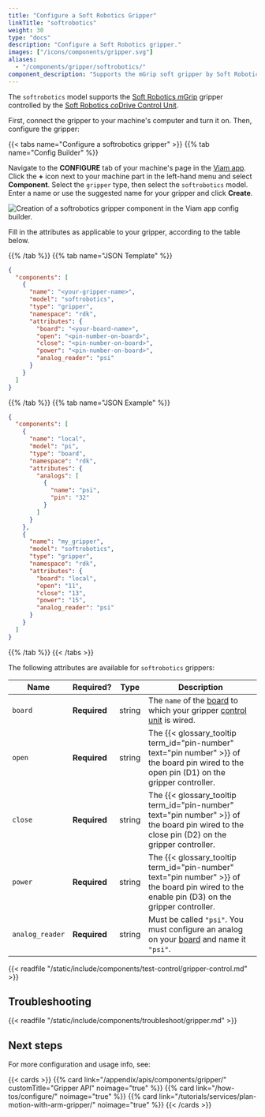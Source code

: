 ```yaml
---
title: "Configure a Soft Robotics Gripper"
linkTitle: "softrobotics"
weight: 30
type: "docs"
description: "Configure a Soft Robotics gripper."
images: ["/icons/components/gripper.svg"]
aliases:
  - "/components/gripper/softrobotics/"
component_description: "Supports the mGrip soft gripper by Soft Robotics."
---
```


The `softrobotics` model supports the [Soft Robotics *m*Grip](https://www.softroboticsinc.com/uploads/2021/03/Soft_Robotics_ModularGripping_800129_RevD_LR.pdf) gripper controlled by the [Soft Robotics *co*Drive Control Unit](https://www.softroboticsinc.com/uploads/2020/05/Tech_Sheet_coDrive_Control_Unit_-__TS-200210_Rev_B.pdf).

First, connect the gripper to your machine's computer and turn it on.
Then, configure the gripper:

{{< tabs name="Configure a softrobotics gripper" >}}
{{% tab name="Config Builder" %}}

Navigate to the **CONFIGURE** tab of your machine's page in the [Viam app](https://app.viam.com).
Click the **+** icon next to your machine part in the left-hand menu and select **Component**.
Select the `gripper` type, then select the `softrobotics` model.
Enter a name or use the suggested name for your gripper and click **Create**.

![Creation of a softrobotics gripper component in the Viam app config builder.](/components/gripper/softrobotics-ui-config.png)

Fill in the attributes as applicable to your gripper, according to the table below.

{{% /tab %}}
{{% tab name="JSON Template" %}}

```json {class="line-numbers linkable-line-numbers"}
{
  "components": [
    {
      "name": "<your-gripper-name>",
      "model": "softrobotics",
      "type": "gripper",
      "namespace": "rdk",
      "attributes": {
        "board": "<your-board-name>",
        "open": "<pin-number-on-board>",
        "close": "<pin-number-on-board>",
        "power": "<pin-number-on-board>",
        "analog_reader": "psi"
      }
    }
  ]
}
```

{{% /tab %}}
{{% tab name="JSON Example" %}}

```json {class="line-numbers linkable-line-numbers"}
{
  "components": [
    {
      "name": "local",
      "model": "pi",
      "type": "board",
      "namespace": "rdk",
      "attributes": {
        "analogs": [
          {
            "name": "psi",
            "pin": "32"
          }
        ]
      }
    },
    {
      "name": "my_gripper",
      "model": "softrobotics",
      "type": "gripper",
      "namespace": "rdk",
      "attributes": {
        "board": "local",
        "open": "11",
        "close": "13",
        "power": "15",
        "analog_reader": "psi"
      }
    }
  ]
}
```

{{% /tab %}}
{{< /tabs >}}

The following attributes are available for `softrobotics` grippers:

<!-- prettier-ignore -->
| Name            | Required? | Type   | Description |
| --------------- | --------- | ------ | ----------- |
| `board`         | **Required** | string | The `name` of the [board](/components/board/) to which your gripper [control unit](https://www.softroboticsinc.com/uploads/2020/05/Tech_Sheet_coDrive_Control_Unit_-__TS-200210_Rev_B.pdf) is wired. |
| `open`          | **Required** | string | The {{< glossary_tooltip term_id="pin-number" text="pin number" >}} of the board pin wired to the open pin (D1) on the gripper controller.                                                     |
| `close`         | **Required** | string | The {{< glossary_tooltip term_id="pin-number" text="pin number" >}} of the board pin wired to the close pin (D2) on the gripper controller.                                                    |
| `power`         | **Required** | string | The {{< glossary_tooltip term_id="pin-number" text="pin number" >}} of the board pin wired to the enable pin (D3) on the gripper controller.                                                   |
| `analog_reader` | **Required** | string | Must be called `"psi"`. You must configure an analog on your [board](/components/board/) and name it `"psi"`.                                                                                |

{{< readfile "/static/include/components/test-control/gripper-control.md" >}}

## Troubleshooting

{{< readfile "/static/include/components/troubleshoot/gripper.md" >}}

## Next steps

For more configuration and usage info, see:

{{< cards >}}
{{% card link="/appendix/apis/components/gripper/" customTitle="Gripper API" noimage="true" %}}
{{% card link="/how-tos/configure/" noimage="true" %}}
{{% card link="/tutorials/services/plan-motion-with-arm-gripper/" noimage="true" %}}
{{< /cards >}}
